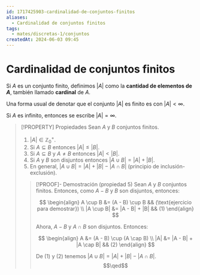 ```yaml
---
id: 1717425903-cardinalidad-de-conjuntos-finitos
aliases:
  - Cardinalidad de conjuntos finitos
tags:
  - mates/discretas-1/conjuntos
createdAt: 2024-06-03 09:45
---
```


# Cardinalidad de conjuntos finitos

Si $A$ es un conjunto finito, definimos $|A|$ como la **cantidad de elementos de $A$**, también llamado **cardinal** de $A$.

Una forma usual de denotar que el conjunto $|A|$ es finito es con $|A| < \infty$.

Si $A$ es infinito, entonces se escribe $|A| = \infty$.

> [!PROPERTY] Propiedades
> Sean $A$ y $B$ conjuntos finitos.
> 
> 1. $|A| \in \mathbb{Z}^{+}_{0}$.
> 2. Si $A \subseteq B$ entonces $|A| \leq |B|$.
> 3. Si $A \subseteq B$ y $A \neq B$ entonces $|A| < |B|$.
> 4. Si $A$ y $B$ son disjuntos entonces $|A \cup B| = |A| + |B|$.
> 5. En general, $|A \cup B| = |A| + |B| - |A \cap B|$ (principio de inclusión-exclusión).
> 
> > [!PROOF]- Demostración (propiedad 5)
> > Sean $A$ y $B$ conjuntos finitos. Entonces, como $A - B$ y $B$ son disjuntos, entonces:
> > 
> > $$
> > \begin{align}
> > A \cup B &= (A - B) \cup B && (\text{ejercicio para demostrar}) \\
> > |A \cup B| &= |A - B| + |B| && (1)
> > \end{align}
> > $$
> > 
> > Ahora, $A - B$ y $A \cap B$ son disjuntos. Entonces:
> > 
> > $$
> > \begin{align}
> > A &= (A - B) \cup (A \cap B) \\
> > |A| &= |A - B| + |A \cap B| &&  (2)
> > \end{align}
> > $$
> > 
> > De $(1)$ y $(2)$ tenemos $|A \cup B| = |A| + |B| - |A \cap B|$.
> > $$\qed$$
